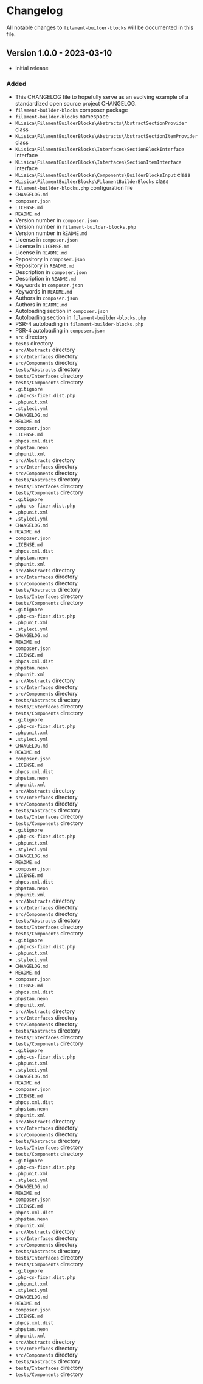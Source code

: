 # Changelog

All notable changes to `filament-builder-blocks` will be documented in this file.


## Version 1.0.0 - 2023-03-10

- Initial release

### Added

- This CHANGELOG file to hopefully serve as an evolving example of a
  standardized open source project CHANGELOG.
- `filament-builder-blocks` composer package
- `filament-builder-blocks` namespace
- `KLisica\FilamentBuilderBlocks\Abstracts\AbstractSectionProvider` class
- `KLisica\FilamentBuilderBlocks\Abstracts\AbstractSectionItemProvider` class
- `KLisica\FilamentBuilderBlocks\Interfaces\SectionBlockInterface` interface
- `KLisica\FilamentBuilderBlocks\Interfaces\SectionItemInterface` interface
- `KLisica\FilamentBuilderBlocks\Components\BuilderBlocksInput` class
- `KLisica\FilamentBuilderBlocks\FilamentBuilderBlocks` class
- `filament-builder-blocks.php` configuration file
- `CHANGELOG.md`
- `composer.json`
- `LICENSE.md`
- `README.md`
- Version number in `composer.json`
- Version number in `filament-builder-blocks.php`
- Version number in `README.md`
- License in `composer.json`
- License in `LICENSE.md`
- License in `README.md`
- Repository in `composer.json`
- Repository in `README.md`
- Description in `composer.json`
- Description in `README.md`
- Keywords in `composer.json`
- Keywords in `README.md`
- Authors in `composer.json`
- Authors in `README.md`
- Autoloading section in `composer.json`
- Autoloading section in `filament-builder-blocks.php`
- PSR-4 autoloading in `filament-builder-blocks.php`
- PSR-4 autoloading in `composer.json`
- `src` directory
- `tests` directory
- `src/Abstracts` directory
- `src/Interfaces` directory
- `src/Components` directory
- `tests/Abstracts` directory
- `tests/Interfaces` directory
- `tests/Components` directory
- `.gitignore`
- `.php-cs-fixer.dist.php`
- `.phpunit.xml`
- `.styleci.yml`
- `CHANGELOG.md`
- `README.md`
- `composer.json`
- `LICENSE.md`
- `phpcs.xml.dist`
- `phpstan.neon`
- `phpunit.xml`
- `src/Abstracts` directory
- `src/Interfaces` directory
- `src/Components` directory
- `tests/Abstracts` directory
- `tests/Interfaces` directory
- `tests/Components` directory
- `.gitignore`
- `.php-cs-fixer.dist.php`
- `.phpunit.xml`
- `.styleci.yml`
- `CHANGELOG.md`
- `README.md`
- `composer.json`
- `LICENSE.md`
- `phpcs.xml.dist`
- `phpstan.neon`
- `phpunit.xml`
- `src/Abstracts` directory
- `src/Interfaces` directory
- `src/Components` directory
- `tests/Abstracts` directory
- `tests/Interfaces` directory
- `tests/Components` directory
- `.gitignore`
- `.php-cs-fixer.dist.php`
- `.phpunit.xml`
- `.styleci.yml`
- `CHANGELOG.md`
- `README.md`
- `composer.json`
- `LICENSE.md`
- `phpcs.xml.dist`
- `phpstan.neon`
- `phpunit.xml`
- `src/Abstracts` directory
- `src/Interfaces` directory
- `src/Components` directory
- `tests/Abstracts` directory
- `tests/Interfaces` directory
- `tests/Components` directory
- `.gitignore`
- `.php-cs-fixer.dist.php`
- `.phpunit.xml`
- `.styleci.yml`
- `CHANGELOG.md`
- `README.md`
- `composer.json`
- `LICENSE.md`
- `phpcs.xml.dist`
- `phpstan.neon`
- `phpunit.xml`
- `src/Abstracts` directory
- `src/Interfaces` directory
- `src/Components` directory
- `tests/Abstracts` directory
- `tests/Interfaces` directory
- `tests/Components` directory
- `.gitignore`
- `.php-cs-fixer.dist.php`
- `.phpunit.xml`
- `.styleci.yml`
- `CHANGELOG.md`
- `README.md`
- `composer.json`
- `LICENSE.md`
- `phpcs.xml.dist`
- `phpstan.neon`
- `phpunit.xml`
- `src/Abstracts` directory
- `src/Interfaces` directory
- `src/Components` directory
- `tests/Abstracts` directory
- `tests/Interfaces` directory
- `tests/Components` directory
- `.gitignore`
- `.php-cs-fixer.dist.php`
- `.phpunit.xml`
- `.styleci.yml`
- `CHANGELOG.md`
- `README.md`
- `composer.json`
- `LICENSE.md`
- `phpcs.xml.dist`
- `phpstan.neon`
- `phpunit.xml`
- `src/Abstracts` directory
- `src/Interfaces` directory
- `src/Components` directory
- `tests/Abstracts` directory
- `tests/Interfaces` directory
- `tests/Components` directory
- `.gitignore`
- `.php-cs-fixer.dist.php`
- `.phpunit.xml`
- `.styleci.yml`
- `CHANGELOG.md`
- `README.md`
- `composer.json`
- `LICENSE.md`
- `phpcs.xml.dist`
- `phpstan.neon`
- `phpunit.xml`
- `src/Abstracts` directory
- `src/Interfaces` directory
- `src/Components` directory
- `tests/Abstracts` directory
- `tests/Interfaces` directory
- `tests/Components` directory
- `.gitignore`
- `.php-cs-fixer.dist.php`
- `.phpunit.xml`
- `.styleci.yml`
- `CHANGELOG.md`
- `README.md`
- `composer.json`
- `LICENSE.md`
- `phpcs.xml.dist`
- `phpstan.neon`
- `phpunit.xml`
- `src/Abstracts` directory
- `src/Interfaces` directory
- `src/Components` directory
- `tests/Abstracts` directory
- `tests/Interfaces` directory
- `tests/Components` directory
- `.gitignore`
- `.php-cs-fixer.dist.php`
- `.phpunit.xml`
- `.styleci.yml`
- `CHANGELOG.md`
- `README.md`
- `composer.json`
- `LICENSE.md`
- `phpcs.xml.dist`
- `phpstan.neon`
- `phpunit.xml`
- `src/Abstracts` directory
- `src/Interfaces` directory
- `src/Components` directory
- `tests/Abstracts` directory
- `tests/Interfaces` directory
- `tests/Components` directory

